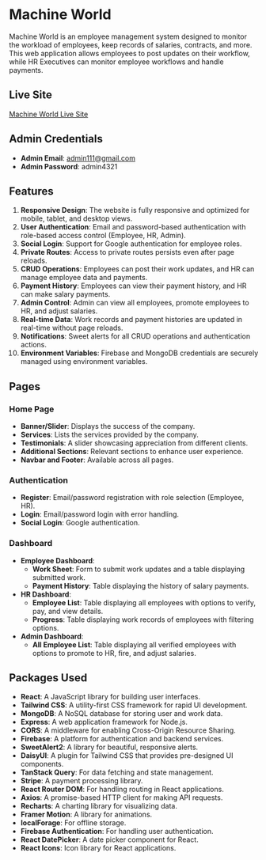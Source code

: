 # Machine World

Machine World is an employee management system designed to monitor the workload of employees, keep records of salaries, contracts, and more. This web application allows employees to post updates on their workflow, while HR Executives can monitor employee workflows and handle payments.

## Live Site

[Machine World Live Site](https://machine-world.netlify.app)

## Admin Credentials

- **Admin Email**: admin111@gmail.com
- **Admin Password**: admin4321

## Features

1. **Responsive Design**: The website is fully responsive and optimized for mobile, tablet, and desktop views.
2. **User Authentication**: Email and password-based authentication with role-based access control (Employee, HR, Admin).
3. **Social Login**: Support for Google authentication for employee roles.
4. **Private Routes**: Access to private routes persists even after page reloads.
5. **CRUD Operations**: Employees can post their work updates, and HR can manage employee data and payments.
6. **Payment History**: Employees can view their payment history, and HR can make salary payments.
7. **Admin Control**: Admin can view all employees, promote employees to HR, and adjust salaries.
8. **Real-time Data**: Work records and payment histories are updated in real-time without page reloads.
9. **Notifications**: Sweet alerts for all CRUD operations and authentication actions.
10. **Environment Variables**: Firebase and MongoDB credentials are securely managed using environment variables.

## Pages

### Home Page
- **Banner/Slider**: Displays the success of the company.
- **Services**: Lists the services provided by the company.
- **Testimonials**: A slider showcasing appreciation from different clients.
- **Additional Sections**: Relevant sections to enhance user experience.
- **Navbar and Footer**: Available across all pages.

### Authentication
- **Register**: Email/password registration with role selection (Employee, HR).
- **Login**: Email/password login with error handling.
- **Social Login**: Google authentication.

### Dashboard
- **Employee Dashboard**: 
  - **Work Sheet**: Form to submit work updates and a table displaying submitted work.
  - **Payment History**: Table displaying the history of salary payments.
- **HR Dashboard**: 
  - **Employee List**: Table displaying all employees with options to verify, pay, and view details.
  - **Progress**: Table displaying work records of employees with filtering options.
- **Admin Dashboard**: 
  - **All Employee List**: Table displaying all verified employees with options to promote to HR, fire, and adjust salaries.

## Packages Used

- **React**: A JavaScript library for building user interfaces.
- **Tailwind CSS**: A utility-first CSS framework for rapid UI development.
- **MongoDB**: A NoSQL database for storing user and work data.
- **Express**: A web application framework for Node.js.
- **CORS**: A middleware for enabling Cross-Origin Resource Sharing.
- **Firebase**: A platform for authentication and backend services.
- **SweetAlert2**: A library for beautiful, responsive alerts.
- **DaisyUI**: A plugin for Tailwind CSS that provides pre-designed UI components.
- **TanStack Query**: For data fetching and state management.
- **Stripe**: A payment processing library.
- **React Router DOM**: For handling routing in React applications.
- **Axios**: A promise-based HTTP client for making API requests.
- **Recharts**: A charting library for visualizing data.
- **Framer Motion**: A library for animations.
- **localForage**: For offline storage.
- **Firebase Authentication**: For handling user authentication.
- **React DatePicker**: A date picker component for React.
- **React Icons**: Icon library for React applications.
